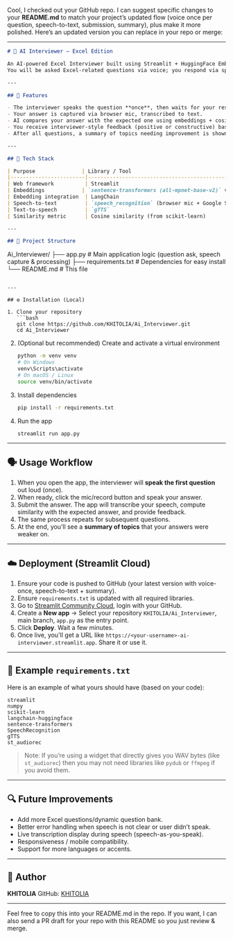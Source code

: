 Cool, I checked out your GitHub repo. I can suggest specific changes to your **README.md** to match your project’s updated flow (voice once per question, speech-to-text, submission, summary), plus make it more polished. Here’s an updated version you can replace in your repo or merge:

---

```markdown
# 🧠 AI Interviewer – Excel Edition

An AI-powered Excel Interviewer built using Streamlit + HuggingFace Embeddings.  
You will be asked Excel-related questions via voice; you respond via speech; the system evaluates your answer through similarity matching and gives feedback, then finally a summary of topics you could improve.

---

## 🎯 Features

- The interviewer speaks the question **once**, then waits for your response.  
- Your answer is captured via browser mic, transcribed to text.  
- AI compares your answer with the expected one using embeddings + cosine similarity.  
- You receive interviewer-style feedback (positive or constructive) based on how close you were.  
- After all questions, a summary of topics needing improvement is shown.  

---

## 🔧 Tech Stack

| Purpose               | Library / Tool                                    |
|------------------------|---------------------------------------------------|
| Web framework          | Streamlit                                         |
| Embeddings            | `sentence-transformers (all-mpnet-base-v2)` via HuggingFace |
| Embedding integration  | LangChain                                       |
| Speech-to-text         | `speech_recognition` (browser mic + Google STT)   |
| Text-to-speech         | `gTTS`                                            |
| Similarity metric      | Cosine similarity (from scikit-learn)             |

---

## 📂 Project Structure

```

Ai\_Interviewer/
├── app.py               # Main application logic (question ask, speech capture & processing)
├── requirements.txt     # Dependencies for easy install
└── README.md            # This file

````

---

## ⚙️ Installation (Local)

1. Clone your repository  
   ```bash
   git clone https://github.com/KHITOLIA/Ai_Interviewer.git
   cd Ai_Interviewer
````

2. (Optional but recommended) Create and activate a virtual environment

   ```bash
   python -m venv venv
   # On Windows
   venv\Scripts\activate
   # On macOS / Linux
   source venv/bin/activate
   ```

3. Install dependencies

   ```bash
   pip install -r requirements.txt
   ```

4. Run the app

   ```bash
   streamlit run app.py
   ```

---

## 🗣️ Usage Workflow

1. When you open the app, the interviewer will **speak the first question** out loud (once).
2. When ready, click the mic/record button and speak your answer.
3. Submit the answer. The app will transcribe your speech, compute similarity with the expected answer, and provide feedback.
4. The same process repeats for subsequent questions.
5. At the end, you’ll see a **summary of topics** that your answers were weaker on.

---

## ☁️ Deployment (Streamlit Cloud)

1. Ensure your code is pushed to GitHub (your latest version with voice-once, speech-to-text + summary).
2. Ensure `requirements.txt` is updated with all required libraries.
3. Go to [Streamlit Community Cloud](https://share.streamlit.io), login with your GitHub.
4. Create a **New app** → Select your repository `KHITOLIA/Ai_Interviewer`, main branch, `app.py` as the entry point.
5. Click **Deploy**. Wait a few minutes.
6. Once live, you'll get a URL like `https://<your-username>-ai-interviewer.streamlit.app`. Share it or use it.

---

## 📝 Example `requirements.txt`

Here is an example of what yours should have (based on your code):

```
streamlit
numpy
scikit-learn
langchain-huggingface
sentence-transformers
SpeechRecognition
gTTS
st_audiorec
```

> Note: If you’re using a widget that directly gives you WAV bytes (like `st_audiorec`) then you may not need libraries like `pydub` or `ffmpeg` if you avoid them.

---

## 🔍 Future Improvements

* Add more Excel questions/dynamic question bank.
* Better error handling when speech is not clear or user didn’t speak.
* Live transcription display during speech (speech-as-you-speak).
* Responsiveness / mobile compatibility.
* Support for more languages or accents.

---

## 👤 Author

**KHITOLIA**
GitHub: [KHITOLIA](https://github.com/KHITOLIA)

---

Feel free to copy this into your README.md in the repo. If you want, I can also send a PR draft for your repo with this README so you just review & merge.
